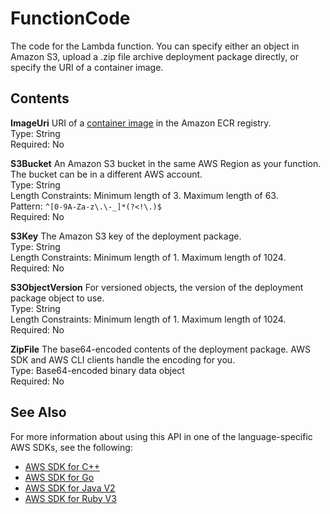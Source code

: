 # FunctionCode<a name="API_FunctionCode"></a>

The code for the Lambda function\. You can specify either an object in Amazon S3, upload a \.zip file archive deployment package directly, or specify the URI of a container image\.

## Contents<a name="API_FunctionCode_Contents"></a>

 **ImageUri**   <a name="SSS-Type-FunctionCode-ImageUri"></a>
URI of a [container image](https://docs.aws.amazon.com/lambda/latest/dg/lambda-images.html) in the Amazon ECR registry\.  
Type: String  
Required: No

 **S3Bucket**   <a name="SSS-Type-FunctionCode-S3Bucket"></a>
An Amazon S3 bucket in the same AWS Region as your function\. The bucket can be in a different AWS account\.  
Type: String  
Length Constraints: Minimum length of 3\. Maximum length of 63\.  
Pattern: `^[0-9A-Za-z\.\-_]*(?<!\.)$`   
Required: No

 **S3Key**   <a name="SSS-Type-FunctionCode-S3Key"></a>
The Amazon S3 key of the deployment package\.  
Type: String  
Length Constraints: Minimum length of 1\. Maximum length of 1024\.  
Required: No

 **S3ObjectVersion**   <a name="SSS-Type-FunctionCode-S3ObjectVersion"></a>
For versioned objects, the version of the deployment package object to use\.  
Type: String  
Length Constraints: Minimum length of 1\. Maximum length of 1024\.  
Required: No

 **ZipFile**   <a name="SSS-Type-FunctionCode-ZipFile"></a>
The base64\-encoded contents of the deployment package\. AWS SDK and AWS CLI clients handle the encoding for you\.  
Type: Base64\-encoded binary data object  
Required: No

## See Also<a name="API_FunctionCode_SeeAlso"></a>

For more information about using this API in one of the language\-specific AWS SDKs, see the following:
+  [AWS SDK for C\+\+](https://docs.aws.amazon.com/goto/SdkForCpp/lambda-2015-03-31/FunctionCode) 
+  [AWS SDK for Go](https://docs.aws.amazon.com/goto/SdkForGoV1/lambda-2015-03-31/FunctionCode) 
+  [AWS SDK for Java V2](https://docs.aws.amazon.com/goto/SdkForJavaV2/lambda-2015-03-31/FunctionCode) 
+  [AWS SDK for Ruby V3](https://docs.aws.amazon.com/goto/SdkForRubyV3/lambda-2015-03-31/FunctionCode) 